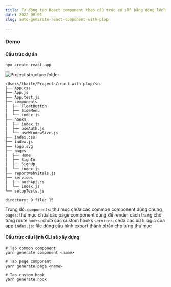 ```yaml
---
title: Tự động tạo React component theo cấu trúc có sẵn bằng dòng lệnh với Plop.js
date: 2022-08-01
slug: auto-genarate-react-component-with-plop

---
```

### Demo

#### Cấu trúc dự án

    npx create-react-app

![](/project_structure.png "Project structure folder")


```
/Users/thaile/Projects/react-with-plop/src
├── App.css
├── App.js
├── App.test.js
├── components
|  ├── FloatButton
|  ├── SideMenu
|  └── index.js
├── hooks
|  ├── index.js
|  ├── useAuth.js
|  └── useWindowSize.js
├── index.css
├── index.js
├── logo.svg
├── pages
|  ├── Home
|  ├── SignIn
|  ├── SignUp
|  └── index.js
├── reportWebVitals.js
├── services
|  ├── authApi.js
|  └── index.js
└── setupTests.js

directory: 9 file: 15
```

Trong đó:
`components`: thư mục chứa các common component dùng chung
`pages`: thư mục chứa các page component dùng để render cách trang cho từng route
`hooks`: chứa các custom hooks
`services`: chứa các xử lí logic của app
`index.js`: file dùng cấu hình export thành phần cho từng thư mục


#### Cấu trúc câu lệnh CLI sẽ xây dựng

```
# Tạo common component
yarn generate component <name>

# Tạo page component
yarn generate page <name>

# Tạo custom hook
yarn generate hook
```
